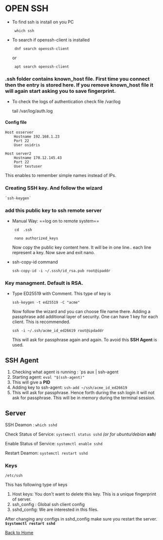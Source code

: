 # OPEN SSH

- To find ssh is install on you PC

   ` which ssh`

- To search if openssh-client is installed

   ` dnf search openssh-client`

    or

   ` apt search openssh-client`


### .ssh folder contains known_host file. First time you connect then the entry is stored here. If you remove known_host file it will again start asking you to save fingerprint.

- To check the logs of authentication check file /var/log

    tail /var/log/auth.log

#### Config file
```
Host osserver
    Hostname 192.168.1.23
    Port 22
    User osidris

Host server2
    Hostname 170.12.145.43
    Port 22
    User testuser
```

This enables to remember simple names instead of IPs.

### Creating SSH key. And follow the wizard

    `ssh-keygen`

### add this public key to ssh remote server

 - Manual Way: ==log on to remote system==

    ` cd  .ssh`

    ` nano authorized_keys`

    Now copy the public key content here. It will be in one line.. each line represent a key. Now save and exit nano.

 - ssh-copy-id command

    `ssh-copy-id -i ~/.sssh/id_rsa.pub root@ipaddr`

### Key managment. Default is RSA.
 - Type ED25519 with Comment. This type of key is

    `ssh-keygen -t ed25519 -C "acme"`

    Now follow the wizard and you can choose file name there. Adding a passphrase add additional layer of security. One can have 1 key for each client. This is recommended.

    `ssh -i ~/.ssh/acme_id_ed26619 root@ipdaddr`

    This will ask for passphrase again and again. To avoid this **SSH Agent** is used.

## SSH Agent

 1. Checking what agent is running : `ps aux | ssh-agent
 2. Starting agent: `eval "$(ssh-agent)"`
 3. This will give a **PID**
 4. Adding key to ssh-agent: `ssh-add ~/ssh/acme_id_ed26619`
 5. This will ask for passphrase. Hence forth during the ssh login it will not ask for passphrase. This will be in memory during the terminal session.




## Server
SSH Deamon : `which sshd`

Check Status of Service: `systemctl status sshd`    *(or for ubuntu/debian **ssh**)*

Enable Status of Service: `systemctl enable sshd`


Restart Deamon: `systemctl restart sshd`


### Keys

`/etc/ssh`

This has following type of keys

1. Host keys: You don't want to delete this key. This is a unique fingerprint of server.
2. ssh_config : Global ssh client config
3. sshd_config: We are interested in this files.

After changing any configs in sshd_config make sure you restart the server. **`$systemctl restart sshd`**


[Back to Home](index.md)


